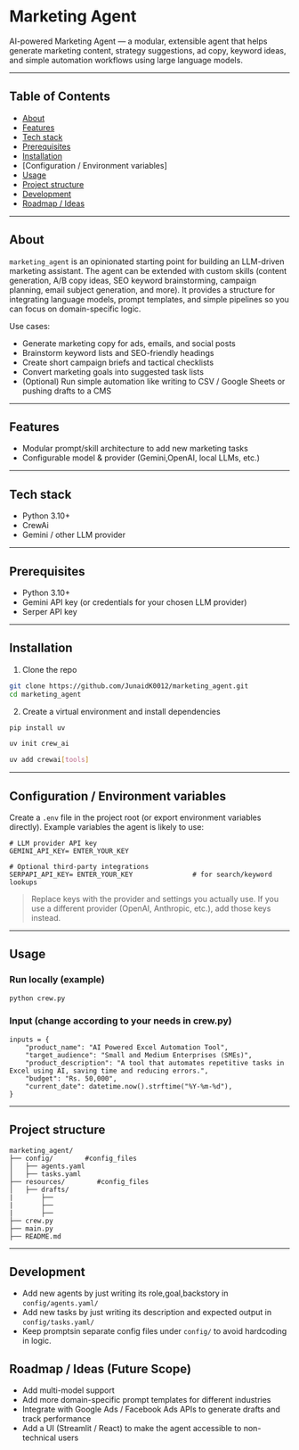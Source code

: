 # Marketing Agent

AI-powered Marketing Agent — a modular, extensible agent that helps generate marketing content, strategy suggestions, ad copy, keyword ideas, and simple automation workflows using large language models.

---

## Table of Contents

* [About](#about)
* [Features](#features)
* [Tech stack](#tech-stack)
* [Prerequisites](#prerequisites)
* [Installation](#installation)
* [Configuration / Environment variables]
* [Usage](#usage)
* [Project structure](#project-structure)
* [Development](#development)
* [Roadmap / Ideas](#roadmap--ideas)

---

## About

`marketing_agent` is an opinionated starting point for building an LLM-driven marketing assistant. The agent can be extended with custom skills (content generation, A/B copy ideas, SEO keyword brainstorming, campaign planning, email subject generation, and more). It provides a structure for integrating language models, prompt templates, and simple pipelines so you can focus on domain-specific logic.

Use cases:

* Generate marketing copy for ads, emails, and social posts
* Brainstorm keyword lists and SEO-friendly headings
* Create short campaign briefs and tactical checklists
* Convert marketing goals into suggested task lists
* (Optional) Run simple automation like writing to CSV / Google Sheets or pushing drafts to a CMS

---

## Features

* Modular prompt/skill architecture to add new marketing tasks
* Configurable model & provider (Gemini,OpenAI, local LLMs, etc.)


---

## Tech stack

* Python 3.10+
* CrewAi 
* Gemini / other LLM provider


---

## Prerequisites

* Python 3.10+
* Gemini API key (or credentials for your chosen LLM provider)
* Serper API key


---

## Installation

1. Clone the repo

```bash
git clone https://github.com/JunaidK0012/marketing_agent.git
cd marketing_agent
```

2. Create a virtual environment and install dependencies

```bash
pip install uv 

uv init crew_ai

uv add crewai[tools]  
```


---

## Configuration / Environment variables

Create a `.env` file in the project root (or export environment variables directly). Example variables the agent is likely to use:

```env
# LLM provider API key
GEMINI_API_KEY= ENTER_YOUR_KEY

# Optional third-party integrations 
SERPAPI_API_KEY= ENTER_YOUR_KEY               # for search/keyword lookups
```

> Replace keys with the provider and settings you actually use. If you use a different provider (OpenAI, Anthropic, etc.), add those keys instead.
---

## Usage

### Run locally (example)

```bash
python crew.py 
```

### Input (change according to your needs in crew.py)

    inputs = {
        "product_name": "AI Powered Excel Automation Tool",
        "target_audience": "Small and Medium Enterprises (SMEs)",
        "product_description": "A tool that automates repetitive tasks in Excel using AI, saving time and reducing errors.",
        "budget": "Rs. 50,000",
        "current_date": datetime.now().strftime("%Y-%m-%d"),
    }

---

## Project structure

```
marketing_agent/
├── config/        #config_files
│   ├── agents.yaml
│   ├── tasks.yaml           
├── resources/        #config_files
│   ├── drafts/
|       ├──    
|       ├──    
|       ├──    
├── crew.py
├── main.py
├── README.md
```

---

## Development

* Add new agents by just writing its role,goal,backstory in `config/agents.yaml/` 
* Add new tasks by just writing its description and expected output in `config/tasks.yaml/` 
* Keep promptsin separate config files under `config/` to avoid hardcoding in logic.


## Roadmap / Ideas (Future Scope)

* Add multi-model support
* Add more domain-specific prompt templates for different industries
* Integrate with Google Ads / Facebook Ads APIs to generate drafts and track performance
* Add a UI (Streamlit / React) to make the agent accessible to non-technical users


